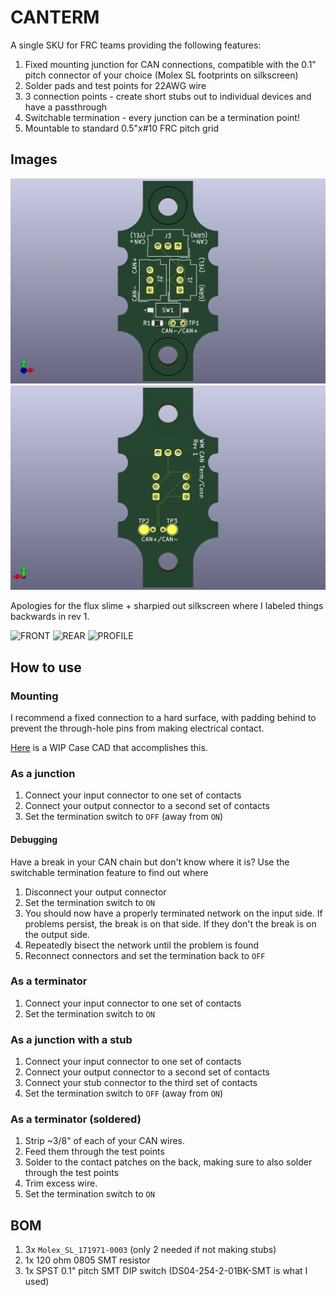 # CANTERM

A single SKU for FRC teams providing the following features:

1. Fixed mounting junction for CAN connections, compatible with the 0.1" pitch connector of your choice (Molex SL footprints on silkscreen)
2. Solder pads and test points for 22AWG wire
3. 3 connection points - create short stubs out to individual devices and have a passthrough
4. Switchable termination - every junction can be a termination point!
5. Mountable to standard 0.5"x#10 FRC pitch grid

## Images

![FRONT](./CANTERM-FRONT.png)
![REAR](./CANTERM-REAR.png)

Apologies for the flux slime + sharpied out silkscreen where I labeled things backwards in rev 1.

![FRONT](./CANTERM-REAL-FRONT.png)
![REAR](./CANTERM-REAL-REAR.png)
![PROFILE](./CANTERM-REAL-PROFILE.png)


## How to use

### Mounting

I recommend a fixed connection to a hard surface, with padding behind to prevent the through-hole pins from making electrical contact.

[Here](https://cad.onshape.com/documents/4bac7b549ef6666940699ce5/w/56cf0a0da1905853099fed6a/e/bae3fd6128463807bfcfc51d?renderMode=0&uiState=67784d31596e316774ed116e) is a WIP Case CAD that accomplishes this.

### As a junction

1. Connect your input connector to one set of contacts
2. Connect your output connector to a second set of contacts
3. Set the termination switch to `OFF` (away from `ON`)

#### Debugging

Have a break in your CAN chain but don't know where it is? Use the switchable termination feature to find out where

1. Disconnect your output connector
2. Set the termination switch to `ON`
3. You should now have a properly terminated network on the input side. If problems persist, the break is on that side. If they don't the break is on the output side.
4. Repeatedly bisect the network until the problem is found
5. Reconnect connectors and set the termination back to `OFF`

### As a terminator

1. Connect your input connector to one set of contacts
3. Set the termination switch to `ON`

### As a junction with a stub

1. Connect your input connector to one set of contacts
2. Connect your output connector to a second set of contacts
3. Connect your stub connector to the third set of contacts
3. Set the termination switch to `OFF` (away from `ON`)

### As a terminator (soldered)

1. Strip ~3/8" of each of your CAN wires.
2. Feed them through the test points
3. Solder to the contact patches on the back, making sure to also solder through the test points
4. Trim excess wire.
5. Set the termination switch to `ON`

## BOM

1. 3x `Molex_SL_171971-0003` (only 2 needed if not making stubs)
2. 1x 120 ohm 0805 SMT resistor
3. 1x SPST 0.1" pitch SMT DIP switch (DS04-254-2-01BK-SMT is what I used)
